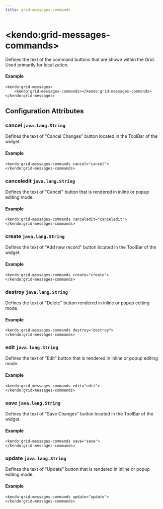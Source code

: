 ```yaml
---
title: grid-messages-commands
---
```


# \<kendo:grid-messages-commands\>

Defines the text of the command buttons that are shown within the Grid. Used primarily for localization.

#### Example
    <kendo:grid-messages>
        <kendo:grid-messages-commands></kendo:grid-messages-commands>
    </kendo:grid-messages>

## Configuration Attributes

### cancel `java.lang.String`

Defines the text of "Cancel Changes" button located in the ToolBar of the widget.

#### Example
    <kendo:grid-messages-commands cancel="cancel">
    </kendo:grid-messages-commands>

### canceledit `java.lang.String`

Defines the text of "Cancel" button that is rendered in inline or popup editing mode.

#### Example
    <kendo:grid-messages-commands canceledit="canceledit">
    </kendo:grid-messages-commands>

### create `java.lang.String`

Defines the text of "Add new record" button located in the ToolBar of the widget.

#### Example
    <kendo:grid-messages-commands create="create">
    </kendo:grid-messages-commands>

### destroy `java.lang.String`

Defines the text of "Delete" button rendered in inline or popup editing mode.

#### Example
    <kendo:grid-messages-commands destroy="destroy">
    </kendo:grid-messages-commands>

### edit `java.lang.String`

Defines the text of "Edit" button that is rendered in inline or popup editing mode.

#### Example
    <kendo:grid-messages-commands edit="edit">
    </kendo:grid-messages-commands>

### save `java.lang.String`

Defines the text of "Save Changes" button located in the ToolBar of the widget.

#### Example
    <kendo:grid-messages-commands save="save">
    </kendo:grid-messages-commands>

### update `java.lang.String`

Defines the text of "Update" button that is rendered in inline or popup editing mode.

#### Example
    <kendo:grid-messages-commands update="update">
    </kendo:grid-messages-commands>

